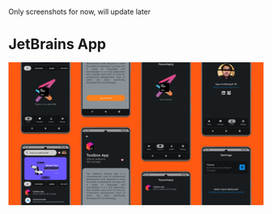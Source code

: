 Only screenshots for now, will update later

# JetBrains App
<img src="https://raw.githubusercontent.com/letdummy/JetBrains/master/readmeres/JetBrains.png"/>
